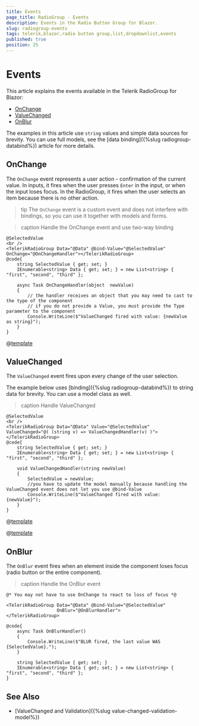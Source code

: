 ```yaml
---
title: Events
page_title: RadioGroup - Events
description: Events in the Radio Button Group for Blazor.
slug: radiogroup-events
tags: telerik,blazor,radio button group,list,dropdownlist,events
published: true
position: 25
---
```


# Events

This article explains the events available in the Telerik RadioGroup for Blazor:

* [OnChange](#onchange)
* [ValueChanged](#valuechanged)
* [OnBlur](#onblur)

The examples in this article use `string` values and simple data sources for brevity. You can use full models, see the [data binding]({%slug radiogroup-databind%}) article for more details.


## OnChange

The `OnChange` event represents a user action - confirmation of the current value. In inputs, it fires when the user presses `Enter` in the input, or when the input loses focus. In the RadioGroup, it fires when the user selects an item because there is no other action.

>tip The `OnChange` event is a custom event and does not interfere with bindings, so you can use it together with models and forms.

>caption Handle the OnChange event and use two-way binding

````CSHTML
@SelectedValue
<br />
<TelerikRadioGroup Data="@Data" @bind-Value="@SelectedValue" OnChange="@OnChangeHandler"></TelerikRadioGroup>
@code{
    string SelectedValue { get; set; }
    IEnumerable<string> Data { get; set; } = new List<string> { "first", "second", "third" };

    async Task OnChangeHandler(object  newValue)
    {
        // the handler receives an object that you may need to cast to the type of the component
        // if you do not provide a Value, you must provide the Type parameter to the component
        Console.WriteLine($"ValueChanged fired with value: {newValue as string}");
    }
}
````

@[template](/_contentTemplates/common/general-info.md#event-callback-can-be-async)


## ValueChanged

The `ValueChanged` event fires upon every change of the user selection.

The example below uses [binding]({%slug radiogroup-databind%}) to string data for brevity. You can use a model class as well.

>caption Handle ValueChanged

````CSHTML
@SelectedValue
<br />
<TelerikRadioGroup Data="@Data" Value="@SelectedValue" ValueChanged="@( (string v) => ValueChangedHandler(v) )"></TelerikRadioGroup>
@code{
    string SelectedValue { get; set; }
    IEnumerable<string> Data { get; set; } = new List<string> { "first", "second", "third" };

    void ValueChangedHandler(string newValue)
    {
        SelectedValue = newValue;
        //you have to update the model manually because handling the ValueChanged event does not let you use @bind-Value
        Console.WriteLine($"ValueChanged fired with value: {newValue}");
    }
}
````

@[template](/_contentTemplates/common/general-info.md#event-callback-can-be-async)

@[template](/_contentTemplates/common/issues-and-warnings.md#valuechanged-lambda-required)



## OnBlur

The `OnBlur` event fires when an element inside the component loses focus (radio button or the entire component).

>caption Handle the OnBlur event

````CSHTML
@* You may not have to use OnChange to react to loss of focus *@

<TelerikRadioGroup Data="@Data" @bind-Value="@SelectedValue"
                   OnBlur="@OnBlurHandler">
</TelerikRadioGroup>

@code{
    async Task OnBlurHandler()
    {
        Console.WriteLine($"BLUR fired, the last value WAS {SelectedValue}.");
    }

    string SelectedValue { get; set; }
    IEnumerable<string> Data { get; set; } = new List<string> { "first", "second", "third" };
}
````




## See Also

* [ValueChanged and Validation]({%slug value-changed-validation-model%})

